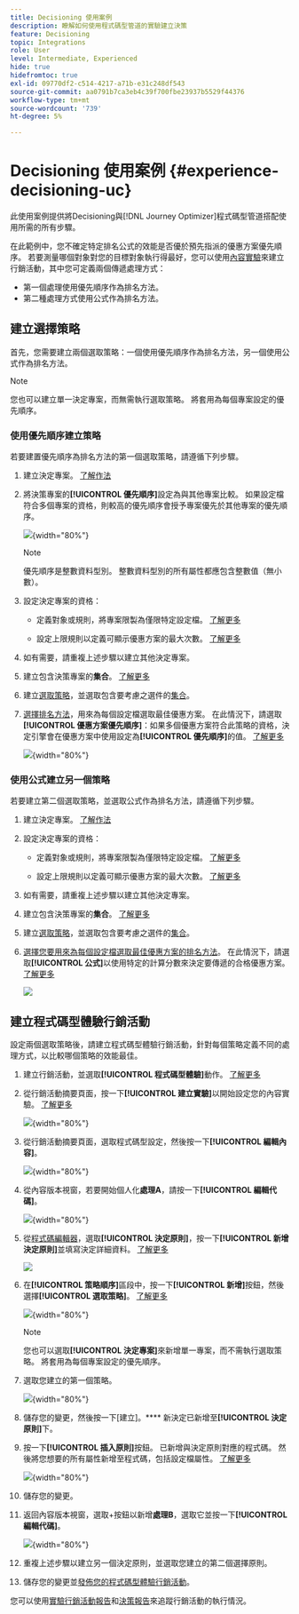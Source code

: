 ```yaml
---
title: Decisioning 使用案例
description: 瞭解如何使用程式碼型管道的實驗建立決策
feature: Decisioning
topic: Integrations
role: User
level: Intermediate, Experienced
hide: true
hidefromtoc: true
exl-id: 09770df2-c514-4217-a71b-e31c248df543
source-git-commit: aa0791b7ca3eb4c39f700fbe23937b5529f44376
workflow-type: tm+mt
source-wordcount: '739'
ht-degree: 5%

---
```


# Decisioning 使用案例 {#experience-decisioning-uc}

此使用案例提供將Decisioning與[!DNL Journey Optimizer]程式碼型管道搭配使用所需的所有步驟。

在此範例中，您不確定特定排名公式的效能是否優於預先指派的優惠方案優先順序。 若要測量哪個對象對您的目標對象執行得最好，您可以使用[內容實驗](../content-management/content-experiment.md)來建立行銷活動，其中您可定義兩個傳遞處理方式：

* 第一個處理使用優先順序作為排名方法。
* 第二種處理方式使用公式作為排名方法。

## 建立選擇策略

首先，您需要建立兩個選取策略：一個使用優先順序作為排名方法，另一個使用公式作為排名方法。

>[!NOTE]
>
>您也可以建立單一決定專案，而無需執行選取策略。 將套用為每個專案設定的優先順序。

### 使用優先順序建立策略

若要建置優先順序為排名方法的第一個選取策略，請遵循下列步驟。

1. 建立決定專案。 [了解作法](items.md)

1. 將決策專案的&#x200B;**[!UICONTROL 優先順序]**&#x200B;設定為與其他專案比較。 如果設定檔符合多個專案的資格，則較高的優先順序會授予專案優先於其他專案的優先順序。

   ![](assets/exd-uc-item-priority.png){width="80%"}

   >[!NOTE]
   >
   >優先順序是整數資料型別。 整數資料型別的所有屬性都應包含整數值（無小數）。

1. 設定決定專案的資格：

   * 定義對象或規則，將專案限製為僅限特定設定檔。 [了解更多](items.md#eligibility)

   * 設定上限規則以定義可顯示優惠方案的最大次數。 [了解更多](items.md#capping)

1. 如有需要，請重複上述步驟以建立其他決定專案。

1. 建立包含決策專案的&#x200B;**集合**。 [了解更多](collections.md)

1. 建立[選取策略](selection-strategies.md#create-selection-strategy)，並選取包含要考慮之選件的[集合](collections.md)。

1. [選擇排名方法](#select-ranking-method)，用來為每個設定檔選取最佳優惠方案。 在此情況下，請選取&#x200B;**[!UICONTROL 優惠方案優先順序]**：如果多個優惠方案符合此策略的資格，決定引擎會在優惠方案中使用設定為&#x200B;**[!UICONTROL 優先順序]**&#x200B;的值。 [了解更多](selection-strategies.md#offer-priority)

   ![](assets/exd-uc-strategy-priority.png){width="80%"}

### 使用公式建立另一個策略

若要建立第二個選取策略，並選取公式作為排名方法，請遵循下列步驟。

1. 建立決定專案。 [了解作法](items.md)

   <!--Do you need to set the same **[!UICONTROL Priority]** as for the first decision item, or it won't be considered at all?-->

1. 設定決定專案的資格：

   * 定義對象或規則，將專案限製為僅限特定設定檔。 [了解更多](items.md#eligibility)

   * 設定上限規則以定義可顯示優惠方案的最大次數。 [了解更多](items.md#capping)

1. 如有需要，請重複上述步驟以建立其他決定專案。

1. 建立包含決策專案的&#x200B;**集合**。 [了解更多](collections.md)

1. 建立[選取策略](selection-strategies.md#create-selection-strategy)，並選取包含要考慮之選件的[集合](collections.md)。

1. [選擇您要用來為每個設定檔選取最佳優惠方案的排名方法](#select-ranking-method)。 在此情況下，請選取&#x200B;**[!UICONTROL 公式]**&#x200B;以使用特定的計算分數來決定要傳遞的合格優惠方案。 [了解更多](selection-strategies.md#ranking-formula)

   ![](assets/exd-uc-strategy-formula.png)

## 建立程式碼型體驗行銷活動

<!--To present the best dynamic offer and experience to your visitors on your website or mobile app, add a decision policy to a code-based campaign.

Define two delivery treatments each containing a different decision policy.-->

設定兩個選取策略後，請建立程式碼型體驗行銷活動，針對每個策略定義不同的處理方式，以比較哪個策略的效能最佳。

1. 建立行銷活動，並選取&#x200B;**[!UICONTROL 程式碼型體驗]**&#x200B;動作。 [了解更多](../code-based/create-code-based.md)

1. 從行銷活動摘要頁面，按一下&#x200B;**[!UICONTROL 建立實驗]**&#x200B;以開始設定您的內容實驗。 [了解更多](../content-management/content-experiment.md)

   ![](assets/exd-uc-create-experiment.png){width="80%"}

1. 從行銷活動摘要頁面，選取程式碼型設定，然後按一下&#x200B;**[!UICONTROL 編輯內容]**。

   ![](assets/exd-uc-edit-cbe-content.png){width="80%"}

1. 從內容版本視窗，若要開始個人化&#x200B;**處理A**，請按一下&#x200B;**[!UICONTROL 編輯代碼]**。

   ![](assets/exd-uc-experiment-treatment-a.png){width="80%"}

1. 從[程式碼編輯器](../code-based/create-code-based.md#edit-code)，選取&#x200B;**[!UICONTROL 決定原則]**，按一下&#x200B;**[!UICONTROL 新增決定原則]**&#x200B;並填寫決定詳細資料。 [了解更多](create-decision.md#add)

   ![](assets/decision-code-based-create.png)

1. 在&#x200B;**[!UICONTROL 策略順序]**&#x200B;區段中，按一下&#x200B;**[!UICONTROL 新增]**&#x200B;按鈕，然後選擇&#x200B;**[!UICONTROL 選取策略]**。 [了解更多](create-decision.md#select)

   ![](assets/decision-code-based-strategy-sequence.png){width="80%"}

   >[!NOTE]
   >
   >您也可以選取&#x200B;**[!UICONTROL 決定專案]**&#x200B;來新增單一專案，而不需執行選取策略。 將套用為每個專案設定的優先順序。

1. 選取您建立的第一個策略。

   ![](assets/exd-uc-experiment-strategy-priority.png){width="80%"}

1. 儲存您的變更，然後按一下[建立]。**** 新決定已新增至&#x200B;**[!UICONTROL 決定原則]**&#x200B;下。

1. 按一下&#x200B;**[!UICONTROL 插入原則]**&#x200B;按鈕。 已新增與決定原則對應的程式碼。 然後將您想要的所有屬性新增至程式碼，包括設定檔屬性。 [了解更多](create-decision.md#use-decision-policy)

   ![](assets/exd-uc-experiment-insert-policy.png){width="80%"}

1. 儲存您的變更。

1. 返回內容版本視窗，選取+按鈕以新增&#x200B;**處理B**，選取它並按一下&#x200B;**[!UICONTROL 編輯代碼]**。

   ![](assets/exd-uc-experiment-treatment-b.png){width="80%"}

1. 重複上述步驟以建立另一個決定原則，並選取您建立的第二個選擇原則。<!--Do you need to create exactly the same content to compare only the ranking method?-->

1. 儲存您的變更並[發佈您的程式碼型體驗行銷活動](../code-based/publish-code-based.md)。

您可以使用[實驗行銷活動報告](../reports/campaign-global-report-cja-experimentation.md)和[決策報告](cja-reporting.md)來追蹤行銷活動的執行情況。<!--TBC how to check which treatment performs best-->